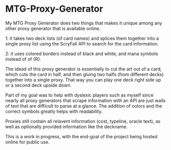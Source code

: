 # MTG-Proxy-Generator
My MTG Proxy Generator does two things that makes it unique among any other proxy generator that is available online. 

1: it takes two deck lists (of card names) and splices them together into a single proxy list using the ScryFall API to search for the card information. 

2: it uses colored borders instead of black and white, and mana symbols instead of of {R}. 

The idead of this proxy generator is essentially to cut the art out of a card, which cuts the card in half, and then gluing two halfs (from different decks) together into a single proxy. That way you can play one deck right side up or a second deck upside down.

Part of my goal was to help with dyslexic players such as myself since nearly all proxy generators that scrape information with an API are just walls of text that are difficult to parse at a glance. The addition of colors and the correct symbols greatly helps with readability. 

Proxies still contain all relavent information (cost, typeline, oracle text), as well as optionally provided information like the deckname.

This is a work in progress, with the end-goal of the project being hosted online for public use.
